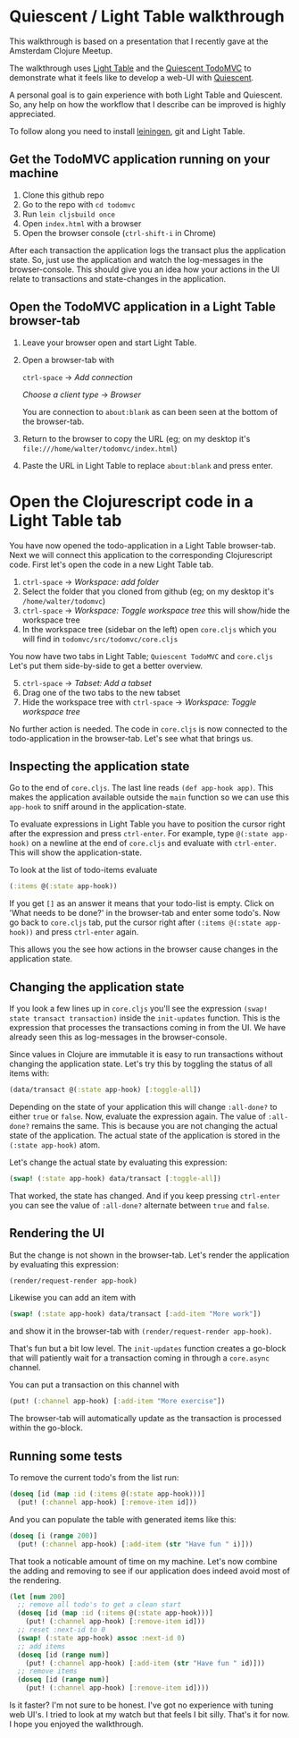 # Quiescent / Light Table walkthrough

This walkthrough is based on a presentation that I recently gave at
the Amsterdam Clojure Meetup.

The walkthrough uses [Light Table](http://www.lighttable.com/) and the
[Quiescent TodoMVC](https://github.com/levand/todomvc/tree/gh-pages/architecture-examples/quiescent)
to demonstrate what it feels like to develop a web-UI
with [Quiescent](https://github.com/levand/quiescent).

A personal goal is to gain experience with both Light Table and Quiescent.
So, any help on how the workflow that I describe can be improved is highly appreciated.

To follow along you need to install [leiningen](https://github.com/technomancy/leiningen),
git and Light Table.

## Get the TodoMVC application running on your machine

1. Clone this github repo
2. Go to the repo with `cd todomvc`
3. Run `lein cljsbuild once`
4. Open `index.html` with a browser
5. Open the browser console (`ctrl-shift-i` in Chrome)

After each transaction the application logs the transact plus the
application state. So, just use the application and watch the log-messages
in the browser-console. This should give you an idea how your actions in
the UI relate to transactions and state-changes in the application.

## Open the TodoMVC application in a Light Table browser-tab

1. Leave your browser open and start Light Table.
2. Open a browser-tab with

     `ctrl-space` -> _Add connection_

     _Choose a client type_ -> _Browser_

     You are connection to `about:blank` as can been seen at the bottom of
     the browser-tab.

3. Return to the browser to copy the URL
   (eg; on my desktop it's `file:///home/walter/todomvc/index.html`)
4. Paste the URL in Light Table to replace `about:blank` and press enter.

# Open the Clojurescript code in a Light Table tab

You have now opened the todo-application in a Light Table browser-tab. Next we
will connect this application to the corresponding Clojurescript code.
First let's open the code in a new Light Table tab.

1. `ctrl-space` -> _Workspace: add folder_
2. Select the folder that you cloned from github
   (eg; on my desktop it's `/home/walter/todomvc`)
3. `ctrl-space` -> _Workspace: Toggle workspace tree_
   this will show/hide the workspace tree
4. In the workspace tree (sidebar on the left) open `core.cljs` which you
   will find in `todomvc/src/todomvc/core.cljs`

You now have two tabs in Light Table; `Quiescent TodoMVC` and `core.cljs`
Let's put them side-by-side to get a better overview.

5. `ctrl-space` -> _Tabset: Add a tabset_
6. Drag one of the two tabs to the new tabset
7. Hide the workspace tree with `ctrl-space` -> _Workspace: Toggle workspace tree_

No further action is needed. The code in `core.cljs` is now connected to
the todo-application in the browser-tab.
Let's see what that brings us.

## Inspecting the application state

Go to the end of `core.cljs`. The last line reads `(def app-hook app)`. This
makes the application available outside the `main` function so we can use
this `app-hook` to sniff around in the application-state.

To evaluate expressions in Light Table you have to position the cursor right
after the expression and press `ctrl-enter`.
For example, type `@(:state app-hook)` on a newline at the end of
`core.cljs` and evaluate with `ctrl-enter`.
This will show the application-state.

To look at the list of todo-items evaluate

```clojure
(:items @(:state app-hook))
```

If you get `[]` as an answer it means that your todo-list is empty.
Click on 'What needs to be done?' in the browser-tab and enter some
todo's. Now go back to `core.cljs` tab, put
the cursor right after `(:items @(:state app-hook))` and press
`ctrl-enter` again.

This allows you the see how actions in the browser cause changes in
the application state.

## Changing the application state

If you look a few lines up in `core.cljs` you'll see
the expression `(swap! state transact transaction)` inside the
`init-updates` function.
This is the expression that processes the transactions coming in from
the UI.
We have already seen this as log-messages in the browser-console.

Since values in Clojure are immutable it is easy to run transactions
without changing the application state.
Let's try this by toggling the status of all items with:

```clojure
(data/transact @(:state app-hook) [:toggle-all])
```

Depending on the state of your application this will change `:all-done?`
to either `true` or `false`. Now, evaluate the expression again.
The value of `:all-done?` remains the same. This is because you are
not changing the actual state of the application. The actual state of
the application is stored in the `(:state app-hook)` atom.

Let's change the actual state by evaluating this expression:

```clojure
(swap! (:state app-hook) data/transact [:toggle-all])
```

That worked, the state has changed. And if you keep pressing
`ctrl-enter` you can see the value of `:all-done?` alternate between `true`
and `false`.

## Rendering the UI

But the change is not shown in the browser-tab. Let's
render the application by evaluating this expression:

```clojure
(render/request-render app-hook)
```

Likewise you can add an item with

```clojure
(swap! (:state app-hook) data/transact [:add-item "More work"])
```

and show it in the browser-tab with `(render/request-render app-hook)`.

That's fun but a bit low level. The `init-updates` function creates a
go-block that will patiently wait for a transaction coming in through a
`core.async` channel.

You can put a transaction on this channel with

```clojure
(put! (:channel app-hook) [:add-item "More exercise"])
```

The browser-tab will automatically update as the transaction is
processed within the go-block.

## Running some tests

To remove the current todo's from the list run:

```clojure
(doseq [id (map :id (:items @(:state app-hook)))]
  (put! (:channel app-hook) [:remove-item id]))
```

And you can populate the table with generated items like this:

```clojure
(doseq [i (range 200)]
  (put! (:channel app-hook) [:add-item (str "Have fun " i)]))
```

That took a noticable amount of time on my machine. Let's now combine the
adding and removing to see if our application does indeed avoid most of the
rendering.

```clojure
(let [num 200]
  ;; remove all todo's to get a clean start
  (doseq [id (map :id (:items @(:state app-hook)))]
    (put! (:channel app-hook) [:remove-item id]))
  ;; reset :next-id to 0
  (swap! (:state app-hook) assoc :next-id 0)
  ;; add items
  (doseq [id (range num)]
    (put! (:channel app-hook) [:add-item (str "Have fun " id)]))
  ;; remove items
  (doseq [id (range num)]
    (put! (:channel app-hook) [:remove-item id])))
```

Is it faster? I'm not sure to be honest. I've got no experience with
tuning web UI's. I tried to look at my watch but that feels I bit
silly. That's it for now. I hope you enjoyed the walkthrough.
